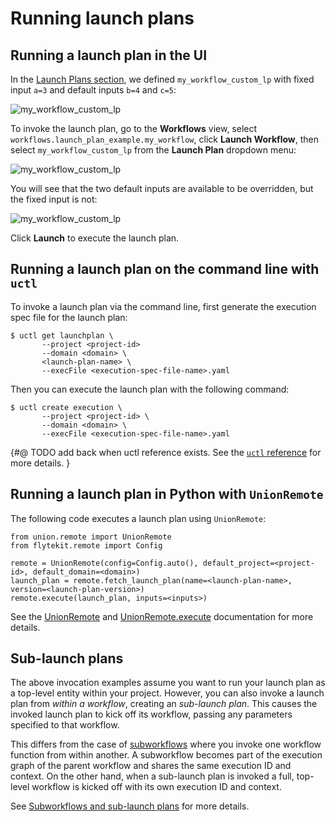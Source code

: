 # Running launch plans

## Running a launch plan in the UI

In the [Launch Plans section](./index), we defined `my_workflow_custom_lp` with fixed input `a=3` and default inputs `b=4` and `c=5`:

![my_workflow_custom_lp](/_static/images/concepts-launch-plans-4.png)

To invoke the launch plan, go to the **Workflows** view, select `workflows.launch_plan_example.my_workflow`, click **Launch Workflow**, then select `my_workflow_custom_lp` from the **Launch Plan** dropdown menu:

![my_workflow_custom_lp](/_static/images/concepts-launch-plans-5.png)

You will see that the two default inputs are available to be overridden, but the fixed input is not:

![my_workflow_custom_lp](/_static/images/concepts-launch-plans-6.png)

Click **Launch** to execute the launch plan.

## Running a launch plan on the command line with `uctl`

To invoke a launch plan via the command line, first generate the execution spec file for the launch plan:

```{code-block} shell
$ uctl get launchplan \
       --project <project-id>
       --domain <domain> \
       <launch-plan-name> \
       --execFile <execution-spec-file-name>.yaml
```

Then you can execute the launch plan with the following command:

```{code-block} shell
$ uctl create execution \
       --project <project-id> \
       --domain <domain> \
       --execFile <execution-spec-file-name>.yaml
```

{#@ TODO add back when uctl reference exists. See the [`uctl` reference]() for more details. }

## Running a launch plan in Python with `UnionRemote`

The following code executes a launch plan using `UnionRemote`:

```{code-block} python
from union.remote import UnionRemote
from flytekit.remote import Config

remote = UnionRemote(config=Config.auto(), default_project=<project-id>, default_domain=<domain>)
launch_plan = remote.fetch_launch_plan(name=<launch-plan-name>, version=<launch-plan-version>)
remote.execute(launch_plan, inputs=<inputs>)
```

See the [UnionRemote](../../development-cycle/union-remote) and [UnionRemote.execute](../../development-cycle/union-remote.md#executing-entities) documentation for more details.

## Sub-launch plans

The above invocation examples assume you want to run your launch plan as a top-level entity within your project.
However, you can also invoke a launch plan from *within a workflow*, creating an *sub-launch plan*.
This causes the invoked launch plan to kick off its workflow, passing any parameters specified to that workflow.

This differs from the case of [subworkflows](../workflows/subworkflows-and-sub-launch-plans) where you invoke one workflow function from within another.
A subworkflow becomes part of the execution graph of the parent workflow and shares the same execution ID and context.
On the other hand, when a sub-launch plan is invoked a full, top-level workflow is kicked off with its own execution ID and context.

See [Subworkflows and sub-launch plans](../workflows/subworkflows-and-sub-launch-plans) for more details.
